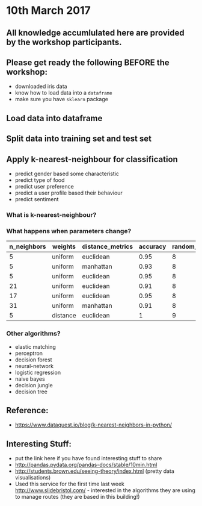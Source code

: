 # 10th March 2017

## All knowledge accumlulated here are provided by the workshop participants.

## Please get ready the following BEFORE the workshop:
- downloaded iris data
- know how to load data into a `dataframe`
- make sure you have `sklearn` package

## Load data into dataframe

## Split data into training set and test set

## Apply k-nearest-neighbour for classification
- predict gender based some characteristic
- predict type of food
- predict user preference
- predict a user profile based their behaviour
- predict sentiment

### What is k-nearest-neighbour?

### What happens when parameters change?

| n_neighbors | weights | distance_metrics | accuracy |random_state|
|-------------|---------|------------------|----------|------------|
|5|uniform|euclidean|0.95|8|
|5|uniform|manhattan|0.93|8|
|5|uniform|euclidean|0.95|8|
|21|uniform|euclidean|0.91|8|
|17|uniform|euclidean|0.95|8|
|31|uniform|manhattan|0.91|8|
|5|distance|euclidean|1|9|


### Other algorithms?
- elastic matching
- perceptron
- decision forest
- neural-network
- logistic regression
- naive bayes
- decision jungle
- decision tree

## Reference:
- https://www.dataquest.io/blog/k-nearest-neighbors-in-python/


## Interesting Stuff:
- put the link here if you have found interesting stuff to share
 - http://pandas.pydata.org/pandas-docs/stable/10min.html
 - http://students.brown.edu/seeing-theory/index.html (pretty data visualisations)
 - Used this service for the first time last week http://www.slidebristol.com/  - interested in the algorithms they are using to manage routes (they are based in this building!)
